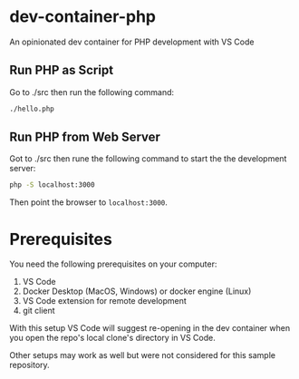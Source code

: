 # dev-container-php
An opinionated dev container for PHP development with VS Code

## Run PHP as Script

Go to ./src then run the following command:

```bash
./hello.php
```

## Run PHP from Web Server

Got to ./src then rune the following command to start the the development server:

```bash
php -S localhost:3000
```

Then point the browser to `localhost:3000`.

# Prerequisites

You need the following prerequisites on your computer:

1. VS Code
2. Docker Desktop (MacOS, Windows) or docker engine (Linux)
3. VS Code extension for remote development
4. git client

With this setup VS Code will suggest re-opening in the dev container when you open the repo's local clone's directory in VS Code.

Other setups may work as well but were not considered for this sample repository.
